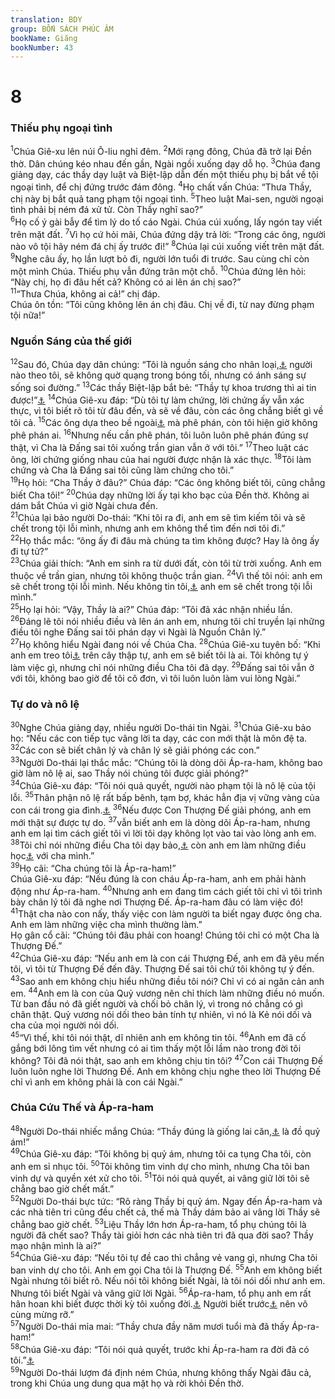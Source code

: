 ```yaml
---
translation: BDY
group: BỐN SÁCH PHÚC ÂM
bookName: Giăng 
bookNumber: 43
---
```


<div class="title"><h1>8</h1><h3>Thiếu phụ ngoại tình</h3></div>
<span class="verse gi_8_1"><sup>1</sup>Chúa Giê-xu lên núi Ô-liu nghỉ đêm. </span>
<span class="verse gi_8_2"><sup>2</sup>Mới rạng đông, Chúa đã trở lại Đền thờ. Dân chúng kéo nhau đến gần, Ngài ngồi xuống dạy dỗ họ. </span>
<span class="verse gi_8_3"><sup>3</sup>Chúa đang giảng dạy, các thầy dạy luật và Biệt-lập dẫn đến một thiếu phụ bị bắt về tội ngoại tình, để chị đứng trước đám đông. </span>
<span class="verse gi_8_4"><sup>4</sup>Họ chất vấn Chúa: “Thưa Thầy, chị này bị bắt quả tang phạm tội ngoại tình. </span>
<span class="verse gi_8_5"><sup>5</sup>Theo luật Mai-sen, người ngoại tình phải bị ném đá xử tử. Còn Thầy nghĩ sao?”<br/></span>
<span class="verse gi_8_6"><sup>6</sup>Họ cố ý gài bẫy để tìm lý do tố cáo Ngài. Chúa cúi xuống, lấy ngón tay viết trên mặt đất. </span>
<span class="verse gi_8_7"><sup>7</sup>Vì họ cứ hỏi mãi, Chúa đứng dậy trả lời: “Trong các ông, người nào vô tội hãy ném đá chị ấy trước đi!” </span>
<span class="verse gi_8_8"><sup>8</sup>Chúa lại cúi xuống viết trên mặt đất. </span>
<span class="verse gi_8_9"><sup>9</sup>Nghe câu ấy, họ lần lượt bỏ đi, người lớn tuổi đi trước. Sau cùng chỉ còn một mình Chúa. Thiếu phụ vẫn đứng trân một chỗ.</span>
<span class="verse gi_8_10"><sup>10</sup>Chúa đứng lên hỏi: “Này chị, họ đi đâu hết cả? Không có ai lên án chị sao?”<br/></span>
<span class="verse gi_8_11"><sup>11</sup>“Thưa Chúa, không ai cả!” chị đáp.<br/>Chúa ôn tồn: “Tôi cũng không lên án chị đâu. Chị về đi, từ nay đừng phạm tội nữa!”</span>
<div class="title"><h3>Nguồn Sáng của thế giới</h3></div>
<span class="verse gi_8_12"><sup>12</sup>Sau đó, Chúa dạy dân chúng: “Tôi là nguồn sáng cho nhân loại,<a href="#" data-toggle="tooltip" data-placement="bottom" title="Nt thế giới">⚓</a> người nào theo tôi, sẽ không quờ quạng trong bóng tối, nhưng có ánh sáng sự sống soi đường.” </span>
<span class="verse gi_8_13"><sup>13</sup>Các thầy Biệt-lập bắt bẻ: “Thầy tự khoa trương thì ai tin được!”<a href="#" data-toggle="tooltip" data-placement="bottom" title="Nt lời ấy không thực">⚓</a> </span>
<span class="verse gi_8_14"><sup>14</sup>Chúa Giê-xu đáp: “Dù tôi tự làm chứng, lời chứng ấy vẫn xác thực, vì tôi biết rõ tôi từ đâu đến, và sẽ về đâu, còn các ông chẳng biết gì về tôi cả. </span>
<span class="verse gi_8_15"><sup>15</sup>Các ông dựa theo bề ngoài<a href="#" data-toggle="tooltip" data-placement="bottom" title="Nt theo xác thịt">⚓</a> mà phê phán, còn tôi hiện giờ không phê phán ai. </span>
<span class="verse gi_8_16"><sup>16</sup>Nhưng nếu cần phê phán, tôi luôn luôn phê phán đúng sự thật, vì Cha là Đấng sai tôi xuống trần gian vẫn ở với tôi.” </span>
<span class="verse gi_8_17"><sup>17</sup>Theo luật các ông, lời chứng giống nhau của hai người được nhận là xác thực.</span>
<span class="verse gi_8_18"><sup>18</sup>Tôi làm chứng và Cha là Đấng sai tôi cũng làm chứng cho tôi.”<br/></span>
<span class="verse gi_8_19"><sup>19</sup>Họ hỏi: “Cha Thầy ở đâu?” Chúa đáp: “Các ông không biết tôi, cũng chẳng biết Cha tôi!” </span>
<span class="verse gi_8_20"><sup>20</sup>Chúa dạy những lời ấy tại kho bạc của Đền thờ. Không ai dám bắt Chúa vì giờ Ngài chưa đến.<br/></span>
<span class="verse gi_8_21"><sup>21</sup>Chúa lại bảo người Do-thái: “Khi tôi ra đi, anh em sẽ tìm kiếm tôi và sẽ chết trong tội lỗi mình, nhưng anh em không thể tìm đến nơi tôi đi.”<br/></span>
<span class="verse gi_8_22"><sup>22</sup>Họ thắc mắc: “ông ấy đi đâu mà chúng ta tìm không được? Hay là ông ấy đi tự tử?”<br/></span>
<span class="verse gi_8_23"><sup>23</sup>Chúa giải thích: “Anh em sinh ra từ dưới đất, còn tôi từ trời xuống. Anh em thuộc về trần gian, nhưng tôi không thuộc trần gian. </span>
<span class="verse gi_8_24"><sup>24</sup>Vì thế tôi nói: anh em sẽ chết trong tội lỗi mình. Nếu không tin tôi,<a href="#" data-toggle="tooltip" data-placement="bottom" title="Ctd tin tôi là Đấng ấy">⚓</a> anh em sẽ chết trong tội lỗi mình.”<br/></span>
<span class="verse gi_8_25"><sup>25</sup>Họ lại hỏi: “Vậy, Thầy là ai?” Chúa đáp: “Tôi đã xác nhận nhiều lần. </span>
<span class="verse gi_8_26"><sup>26</sup>Đáng lẽ tôi nói nhiều điều và lên án anh em, nhưng tôi chỉ truyền lại những điều tôi nghe Đấng sai tôi phán dạy vì Ngài là Nguồn Chân lý.”<br/></span>
<span class="verse gi_8_27"><sup>27</sup>Họ không hiểu Ngài đang nói về Chúa Cha. </span>
<span class="verse gi_8_28"><sup>28</sup>Chúa Giê-xu tuyên bố: “Khi anh em treo tôi<a href="#" data-toggle="tooltip" data-placement="bottom" title="Nt Con Loài Người">⚓</a> trên cây thập tự, anh em sẽ biết tôi là ai. Tôi không tự ý làm việc gì, nhưng chỉ nói những điều Cha tôi đã dạy. </span>
<span class="verse gi_8_29"><sup>29</sup>Đấng sai tôi vẫn ở với tôi, không bao giờ để tôi cô đơn, vì tôi luôn luôn làm vui lòng Ngài.”</span>
<div class="title"><h3>Tự do và nô lệ</h3></div>
<span class="verse gi_8_30"><sup>30</sup>Nghe Chúa giảng dạy, nhiều người Do-thái tin Ngài.</span>
<span class="verse gi_8_31"><sup>31</sup>Chúa Giê-xu bảo họ: “Nếu các con tiếp tục vâng lời ta dạy, các con mới thật là môn đệ ta. </span>
<span class="verse gi_8_32"><sup>32</sup>Các con sẽ biết chân lý và chân lý sẽ giải phóng các con.”<br/></span>
<span class="verse gi_8_33"><sup>33</sup>Người Do-thái lại thắc mắc: “Chúng tôi là dòng dõi Áp-ra-ham, không bao giờ làm nô lệ ai, sao Thầy nói chúng tôi được giải phóng?”<br/></span>
<span class="verse gi_8_34"><sup>34</sup>Chúa Giê-xu đáp: “Tôi nói quả quyết, người nào phạm tội là nô lệ của tội lỗi. </span>
<span class="verse gi_8_35"><sup>35</sup>Thân phận nô lệ rất bấp bênh, tạm bợ, khác hẳn địa vị vững vàng của con cái trong gia đình.<a href="#" data-toggle="tooltip" data-placement="bottom" title="Nt nô lệ không ở luôn trong nhà, còn con trai ở đó luôn.">⚓</a> </span>
<span class="verse gi_8_36"><sup>36</sup>Nếu được Con Thượng Đế giải phóng, anh em mới thật sự được tự do. </span>
<span class="verse gi_8_37"><sup>37</sup>vẫn biết anh em là dòng dõi Áp-ra-ham, nhưng anh em lại tìm cách giết tôi vì lời tôi dạy không lọt vào tai vào lòng anh em. </span>
<span class="verse gi_8_38"><sup>38</sup>Tôi chỉ nói những điều Cha tôi dạy bảo,<a href="#" data-toggle="tooltip" data-placement="bottom" title="Nt tôi thấy nơi Cha">⚓</a> còn anh em làm những điều học<a href="#" data-toggle="tooltip" data-placement="bottom" title="Nt nghe">⚓</a> với cha mình.”<br/></span>
<span class="verse gi_8_39"><sup>39</sup>Họ cãi: “Cha chúng tôi là Áp-ra-ham!”<br/>Chúa Giê-xu đáp: “Nếu đúng là con cháu Áp-ra-ham, anh em phải hành động như Áp-ra-ham.</span>
<span class="verse gi_8_40"><sup>40</sup>Nhưng anh em đang tìm cách giết tôi chỉ vì tôi trình bày chân lý tôi đã nghe nơi Thượng Đế. Áp-ra-ham đâu có làm việc đó! </span>
<span class="verse gi_8_41"><sup>41</sup>Thật cha nào con nấy, thấy việc con làm người ta biết ngay được ông cha. Anh em làm những việc cha mình thường làm.”<br/>Họ gân cổ cãi: “Chúng tôi đâu phải con hoang! Chúng tôi chỉ có một Cha là Thượng Đế.”<br/></span>
<span class="verse gi_8_42"><sup>42</sup>Chúa Giê-xu đáp: “Nếu anh em là con cái Thượng Đế, anh em đã yêu mến tôi, vì tôi từ Thượng Đế đến đây. Thượng Đế sai tôi chứ tôi không tự ý đến. </span>
<span class="verse gi_8_43"><sup>43</sup>Sao anh em không chịu hiểu những điều tôi nói? Chỉ vì có ai ngăn cản anh em. </span>
<span class="verse gi_8_44"><sup>44</sup>Anh em là con của Quỷ vương nên chỉ thích làm những điều nó muốn. Từ ban đầu nó đã giết người và chối bỏ chân lý, vì trong nó chẳng có gì chân thật. Quỷ vương nói dối theo bản tính tự nhiên, vì nó là Kẻ nói dối và cha của mọi người nói dối.<br/></span>
<span class="verse gi_8_45"><sup>45</sup>“Vì thế, khi tôi nói thật, dĩ nhiên anh em không tin tôi. </span>
<span class="verse gi_8_46"><sup>46</sup>Anh em đã cố gắng bới lông tìm vết nhưng có ai tìm thấy một lỗi lầm nào trong đời tôi không? Tôi đã nói thật, sao anh em không chịu tin tôi? </span>
<span class="verse gi_8_47"><sup>47</sup>Con cái Thượng Đế luôn luôn nghe lời Thương Đế. Anh em không chịu nghe theo lời Thượng Đế chỉ vì anh em không phải là con cái Ngài.”</span>
<div class="title"><h3>Chúa Cứu Thế và Áp-ra-ham</h3></div>
<span class="verse gi_8_48"><sup>48</sup>Người Do-thái nhiếc mắng Chúa: “Thầy đúng là giống lai căn,<a href="#" data-toggle="tooltip" data-placement="bottom" title="Nt người Sa-ma-ri (bị xem là người lai nhiều chủng tộc)">⚓</a> là đồ quỷ ám!”<br/></span>
<span class="verse gi_8_49"><sup>49</sup>Chúa Giê-xu đáp: “Tôi không bị quỷ ám, nhưng tôi ca tụng Cha tôi, còn anh em sỉ nhục tôi. </span>
<span class="verse gi_8_50"><sup>50</sup>Tôi không tìm vinh dự cho mình, nhưng Cha tôi ban vinh dự và quyền xét xử cho tôi. </span>
<span class="verse gi_8_51"><sup>51</sup>Tôi nói quả quyết, ai vâng giữ lời tôi sẽ chẳng bao giờ chết mất.”<br/></span>
<span class="verse gi_8_52"><sup>52</sup>Người Do-thái bực tức: “Rõ ràng Thầy bị quỷ ám. Ngay đến Áp-ra-ham và các nhà tiên tri cũng đều chết cả, thế mà Thầy dám bảo ai vâng lời Thầy sẽ chẳng bao giờ chết. </span>
<span class="verse gi_8_53"><sup>53</sup>Liệu Thầy lớn hơn Áp-ra-ham, tổ phụ chúng tôi là người đã chết sao? Thầy tài giỏi hơn các nhà tiên tri đã qua đời sao? Thầy mạo nhận mình là ai?”<br/></span>
<span class="verse gi_8_54"><sup>54</sup>Chúa Giê-xu đáp: “Nếu tôi tự đề cao thì chẳng vẻ vang gì, nhưng Cha tôi ban vinh dự cho tôi. Anh em gọi Cha tôi là Thượng Đế. </span>
<span class="verse gi_8_55"><sup>55</sup>Anh em không biết Ngài nhưng tôi biết rõ. Nếu nói tôi không biết Ngài, là tôi nói dối như anh em. Nhưng tôi biết Ngài và vâng giữ lời Ngài. </span>
<span class="verse gi_8_56"><sup>56</sup>Áp-ra-ham, tổ phụ anh em rất hân hoan khi biết được thời kỳ tôi xuống đời.<a href="#" data-toggle="tooltip" data-placement="bottom" title="Nt thấy các ngày của tôi">⚓</a> Người biết trước<a href="#" data-toggle="tooltip" data-placement="bottom" title="Nt thấy">⚓</a> nên vô cùng mừng rỡ.”<br/></span>
<span class="verse gi_8_57"><sup>57</sup>Người Do-thái mỉa mai: “Thầy chưa đầy năm mươi tuổi mà đã thấy Áp-ra-ham!”<br/></span>
<span class="verse gi_8_58"><sup>58</sup>Chúa Giê-xu đáp: “Tôi nói quả quyết, trước khi Áp-ra-ham ra đời đã có tôi.”<a href="#" data-toggle="tooltip" data-placement="bottom" title="Ctd tôi vẫn hằng hữu">⚓</a><br/></span>
<span class="verse gi_8_59"><sup>59</sup>Người Do-thái lượm đá định ném Chúa, nhưng không thấy Ngài đâu cả, trong khi Chúa ung dung qua mặt họ và rời khỏi Đền thờ.</span>
